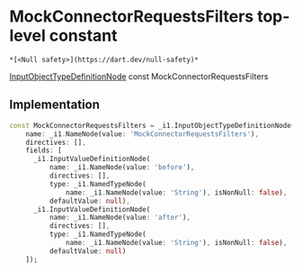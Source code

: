 


# MockConnectorRequestsFilters top-level constant






    *[<Null safety>](https://dart.dev/null-safety)*


[InputObjectTypeDefinitionNode](https://pub.dev/documentation/gql/0.13.0/ast/InputObjectTypeDefinitionNode-class.html) const MockConnectorRequestsFilters
  







## Implementation

```dart
const MockConnectorRequestsFilters = _i1.InputObjectTypeDefinitionNode(
    name: _i1.NameNode(value: 'MockConnectorRequestsFilters'),
    directives: [],
    fields: [
      _i1.InputValueDefinitionNode(
          name: _i1.NameNode(value: 'before'),
          directives: [],
          type: _i1.NamedTypeNode(
              name: _i1.NameNode(value: 'String'), isNonNull: false),
          defaultValue: null),
      _i1.InputValueDefinitionNode(
          name: _i1.NameNode(value: 'after'),
          directives: [],
          type: _i1.NamedTypeNode(
              name: _i1.NameNode(value: 'String'), isNonNull: false),
          defaultValue: null)
    ]);
```








